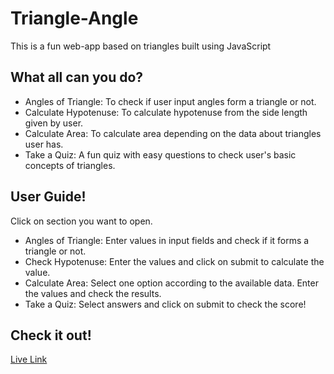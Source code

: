 # Triangle-Angle

This is a fun web-app based on triangles built using JavaScript

## What all can you do?
- Angles of Triangle: To check if user input angles form a triangle or not.
- Calculate Hypotenuse: To calculate hypotenuse from the side length given by user.
- Calculate Area: To calculate area depending on the data about triangles user has.
- Take a Quiz: A fun quiz with easy questions to check user's basic concepts of triangles.

## User Guide!
Click on section you want to open.
- Angles of Triangle: Enter values in input fields and check if it forms a triangle or not.
- Check Hypotenuse: Enter the values and click on submit to calculate the value.
- Calculate Area: Select one option according to the available data. Enter the values and check the results.
- Take a Quiz: Select answers and click on submit to check the score!
## Check it out!
[Live Link](https://shiny-jelly-18f5dd.netlify.app/)